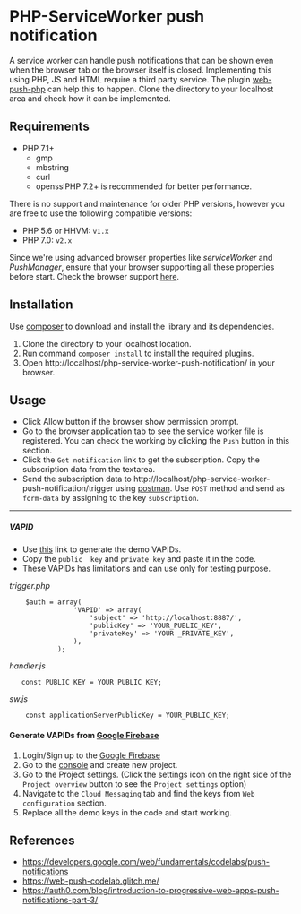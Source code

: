 # PHP-ServiceWorker push notification
A service worker can handle push notifications that can be shown even when the browser tab or the browser itself is closed. Implementing this using PHP, JS and HTML require a third party service. The plugin [web-push-php](https://github.com/web-push-libs/web-push-php) can help this to happen. Clone the directory to your localhost area and check how it can be implemented.

## Requirements
* PHP 7.1+
  * gmp
  * mbstring
  * curl
  * opensslPHP 7.2+ is recommended for better performance.

There is no support and maintenance for older PHP versions, however you are free to use the following compatible versions:
- PHP 5.6 or HHVM: `v1.x`
- PHP 7.0: `v2.x`

Since we're using advanced browser properties like *serviceWorker* and *PushManager*, ensure that your browser supporting all these properties before start.
Check the browser support [here](https://caniuse.com/).

## Installation
Use [composer](https://getcomposer.org/) to download and install the library and its dependencies.
1. Clone the directory to your localhost location.
2. Run command `composer install` to install the required plugins.
3. Open http://localhost/php-service-worker-push-notification/ in your browser.

## Usage

- Click Allow button if the browser show permission prompt.
- Go to the browser application tab to see the service worker file is registered. You can check the working by clicking the `Push` button in this section.
- Click the `Get notification` link to get the subscription. Copy the subscription data from the textarea.
- Send the subscription data to http://localhost/php-service-worker-push-notification/trigger using [postman](https://www.getpostman.com/). Use `POST` method and send as `form-data` by assigning to the key `subscription`.
---
##### VAPID
- Use [this](https://web-push-codelab.glitch.me/) link to generate the demo VAPIDs.
- Copy the `public  key` and `private key` and paste it in the code.
- These VAPIDs has limitations and can use only for testing purpose.
 
*trigger.php*
``` 
    $auth = array(
                'VAPID' => array(
                    'subject' => 'http://localhost:8887/',
                    'publicKey' => 'YOUR_PUBLIC_KEY',
                    'privateKey' => 'YOUR _PRIVATE_KEY',
                ),
            );
``` 
 *handler.js*
 ```
    const PUBLIC_KEY = YOUR_PUBLIC_KEY;
```
*sw.js*
```
    const applicationServerPublicKey = YOUR_PUBLIC_KEY;
```

#### Generate VAPIDs from [Google Firebase](https://firebase.google.com/)
1. Login/Sign up to the [Google Firebase](https://firebase.google.com/)
1. Go to the [console](https://console.firebase.google.com/) and create new project.
1. Go to the Project settings. (Click the settings icon on the right side of the `Project overview` button to see the `Project settings` option)
1. Navigate to the `Cloud Messaging` tab and find the keys from `Web configuration` section.
1. Replace all the demo keys in the code and start working.


## References
- https://developers.google.com/web/fundamentals/codelabs/push-notifications
- https://web-push-codelab.glitch.me/
- https://auth0.com/blog/introduction-to-progressive-web-apps-push-notifications-part-3/   
